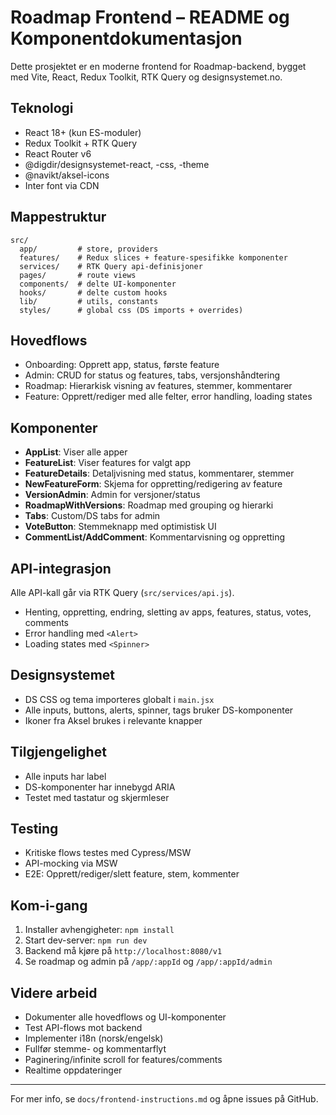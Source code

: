 # Roadmap Frontend – README og Komponentdokumentasjon

Dette prosjektet er en moderne frontend for Roadmap-backend, bygget med Vite, React, Redux Toolkit, RTK Query og designsystemet.no.

## Teknologi
- React 18+ (kun ES-moduler)
- Redux Toolkit + RTK Query
- React Router v6
- @digdir/designsystemet-react, -css, -theme
- @navikt/aksel-icons
- Inter font via CDN

## Mappestruktur
```
src/
  app/         # store, providers
  features/    # Redux slices + feature-spesifikke komponenter
  services/    # RTK Query api-definisjoner
  pages/       # route views
  components/  # delte UI-komponenter
  hooks/       # delte custom hooks
  lib/         # utils, constants
  styles/      # global css (DS imports + overrides)
```

## Hovedflows
- Onboarding: Opprett app, status, første feature
- Admin: CRUD for status og features, tabs, versjonshåndtering
- Roadmap: Hierarkisk visning av features, stemmer, kommentarer
- Feature: Opprett/rediger med alle felter, error handling, loading states

## Komponenter
- **AppList**: Viser alle apper
- **FeatureList**: Viser features for valgt app
- **FeatureDetails**: Detaljvisning med status, kommentarer, stemmer
- **NewFeatureForm**: Skjema for oppretting/redigering av feature
- **VersionAdmin**: Admin for versjoner/status
- **RoadmapWithVersions**: Roadmap med grouping og hierarki
- **Tabs**: Custom/DS tabs for admin
- **VoteButton**: Stemmeknapp med optimistisk UI
- **CommentList/AddComment**: Kommentarvisning og oppretting

## API-integrasjon
Alle API-kall går via RTK Query (`src/services/api.js`).
- Henting, oppretting, endring, sletting av apps, features, status, votes, comments
- Error handling med `<Alert>`
- Loading states med `<Spinner>`

## Designsystemet
- DS CSS og tema importeres globalt i `main.jsx`
- Alle inputs, buttons, alerts, spinner, tags bruker DS-komponenter
- Ikoner fra Aksel brukes i relevante knapper

## Tilgjengelighet
- Alle inputs har label
- DS-komponenter har innebygd ARIA
- Testet med tastatur og skjermleser

## Testing
- Kritiske flows testes med Cypress/MSW
- API-mocking via MSW
- E2E: Opprett/rediger/slett feature, stem, kommenter

## Kom-i-gang
1. Installer avhengigheter: `npm install`
2. Start dev-server: `npm run dev`
3. Backend må kjøre på `http://localhost:8080/v1`
4. Se roadmap og admin på `/app/:appId` og `/app/:appId/admin`

## Videre arbeid
- Dokumenter alle hovedflows og UI-komponenter
- Test API-flows mot backend
- Implementer i18n (norsk/engelsk)
- Fullfør stemme- og kommentarflyt
- Paginering/infinite scroll for features/comments
- Realtime oppdateringer

---
For mer info, se `docs/frontend-instructions.md` og åpne issues på GitHub.
